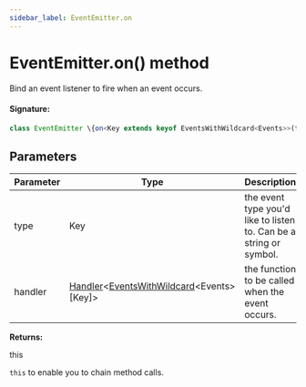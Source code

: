 ```yaml
---
sidebar_label: EventEmitter.on
---
```


# EventEmitter.on() method

Bind an event listener to fire when an event occurs.

#### Signature:

```typescript
class EventEmitter \{on<Key extends keyof EventsWithWildcard<Events>>(type: Key, handler: Handler<EventsWithWildcard<Events>[Key]>): this;\}
```

## Parameters

| Parameter | Type                                                                                                                  | Description                                                        |
| --------- | --------------------------------------------------------------------------------------------------------------------- | ------------------------------------------------------------------ |
| type      | Key                                                                                                                   | the event type you'd like to listen to. Can be a string or symbol. |
| handler   | [Handler](./puppeteer.handler.md)&lt;[EventsWithWildcard](./puppeteer.eventswithwildcard.md)&lt;Events&gt;\[Key\]&gt; | the function to be called when the event occurs.                   |

**Returns:**

this

`this` to enable you to chain method calls.
